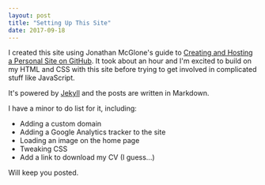 ```yaml
---
layout: post
title: "Setting Up This Site"
date: 2017-09-18
---
```


I created this site using Jonathan McGlone's guide to [Creating and Hosting a Personal Site on GitHub](http://jmcglone.com/guides/github-pages/ "link to guide"). It took about an hour and I'm excited to build on my HTML and CSS with this site before trying to get involved in complicated stuff like JavaScript.

It's powered by [Jekyll](http://jekyllrb.com) and the posts are written in Markdown.

I have a minor to do list for it, including:
* Adding a custom domain
* Adding a Google Analytics tracker to the site
* Loading an image on the home page
* Tweaking CSS
* Add a link to download my CV (I guess...)

Will keep you posted.
